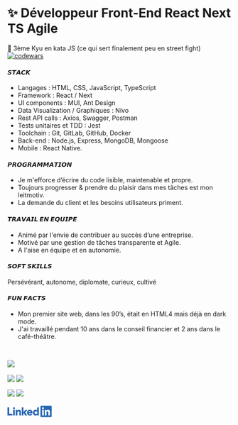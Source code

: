  # ✨ Développeur Front-End React Next TS Agile  

🥋 3ème Kyu en kata JS (ce qui sert finalement peu en street fight) [![codewars](https://www.codewars.com/users/Maxime%20Verdy/badges/micro)](https://www.codewars.com/users/Maxime%20Verdy)  

#### 𝙎𝙏𝘼𝘾𝙆   
- Langages : HTML, CSS, JavaScript, TypeScript
- Framework : React / Next
- UI components : MUI, Ant Design
- Data Visualization / Graphiques : Nivo
- Rest API calls : Axios, Swagger, Postman
- Tests unitaires et TDD : Jest
- Toolchain : Git, GitLab, GitHub, Docker
- Back-end : Node.js, Express, MongoDB, Mongoose
- Mobile : React Native.

#### 𝙋𝙍𝙊𝙂𝙍𝘼𝙈𝙈𝘼𝙏𝙄𝙊𝙉  
- Je m'efforce d’écrire du code lisible, maintenable et propre.  
- Toujours progresser & prendre du plaisir dans mes tâches est mon leitmotiv.  
- La demande du client et les besoins utilisateurs priment.   

#### 𝙏𝙍𝘼𝙑𝘼𝙄𝙇 𝙀𝙉 𝙀𝙌𝙐𝙄𝙋𝙀  
- Animé par l'envie de contribuer au succès d’une entreprise.
- Motivé par une gestion de tâches transparente et Agile.
- A l'aise en équipe et en autonomie.

#### 𝙎𝙊𝙁𝙏 𝙎𝙆𝙄𝙇𝙇𝙎  
Persévérant, autonome, diplomate, curieux, cultivé  

#### 𝙁𝙐𝙉 𝙁𝘼𝘾𝙏𝙎  
- Mon premier site web, dans les 90’s, était en HTML4 mais déjà en dark mode.  
- J'ai travaillé pendant 10 ans dans le conseil financier et 2 ans dans le café-théâtre.  
<br/>


![](https://github-profile-summary-cards.vercel.app/api/cards/profile-details?username=MaximeVerdy&theme=nord_bright)

![](https://github-profile-summary-cards.vercel.app/api/cards/repos-per-language?username=MaximeVerdy&theme=nord_bright)    ![](https://github-profile-summary-cards.vercel.app/api/cards/most-commit-language?username=MaximeVerdy&theme=nord_bright)

![](https://github-profile-summary-cards.vercel.app/api/cards/stats?username=MaximeVerdy&theme=nord_bright) ![](https://github-profile-summary-cards.vercel.app/api/cards/productive-time?username=MaximeVerdy&theme=nord_bright)
<br/>
<br/>
<a href="https://www.linkedin.com/in/maximeverdy/">
<img src="Linkedin-logo.png" width="100" alt="badge LinkedIn">
</a>

